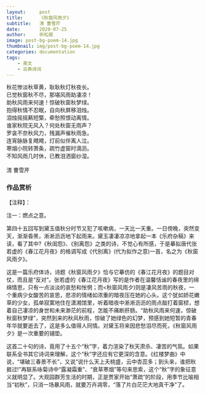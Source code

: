 ```yaml
---
layout:     post
title:      《秋窗风雨夕》
subtitle:   清 曹雪芹
date:       2020-07-25
author:     听松阁
image: post-bg-poem-14.jpg
thumbnail: img/post-bg-poem-14.jpg
categories: documentation
tags:
    - 美文
    - 古典诗词
---
```


秋花惨淡秋草黄，耿耿秋灯秋夜长。<br>
已觉秋窗秋不尽，那堪风雨助凄凉！<br>
助秋风雨来何速！惊破秋窗秋梦绿。<br>
抱得秋情不忍眠，自向秋屏移泪烛。<br>
泪烛摇摇爇短檠，牵愁照恨动离情。<br>
谁家秋院无风入？何处秋窗无雨声？<br>
罗衾不奈秋风力，残漏声催秋雨急。<br>
连宵脉脉复飕飕，灯前似伴离人泣。<br>
寒烟小院转萧条，疏竹虚窗时滴沥。<br>
不知风雨几时休，已教泪洒窗纱湿。<br>
<br>
清 曹雪芹


### 作品赏析
【注释】：

注一：燃点之意。

第四十五回写到黛玉值秋分时节又犯了咳嗽病，一天比一天重。一日傍晚，突然变天，渐渐昏黑，淅淅沥沥地下起雨来。黛玉凄凄凉凉地拿起一本《乐府杂稿》来读，看了其中?《秋闺怨》、《别离怨》之类的诗，不觉心有所感，于是摹拟唐代张若虚的《春江花月夜》的格调写成《代别离》(代为拟作之意)一首，名之为《秋窗风雨夕》。

这是一篇乐府体诗，诗题《秋窗风雨夕》恰与它摹仿的《春江花月夜》的题目对仗，而且是“反对”。张若虚的《春江花月夜》写的是作者在温馨恬谧的春夜里的绵绵情思，只有一点淡淡的哀愁和怅惘；而<秋窗风雨夕)则是凄风苦雨的秋夜，一个重病少女酸苦的哀思，悲凉的情绪如浓重的暗夜压在她的心头。这个犹如娇花嫩草的少女，孤单寂寞地住在潇湘馆里，听着暗夜中淅淅沥沥的雨点敲打着窗棂，想着自己凄凉的身世和未来渺茫的前程，怎能不痛断肝肠。“助秋风雨来何速，惊破秋窗秋梦绿”，突然到来的秋风秋雨，惊破了她绿色的幻梦，预感到她短暂的青春年华就要逝去了，这是多么值得人同情。对黛玉将来因悲愁泪尽而死，《秋窗风雨夕》是一次重要的铺垫。

这首二十句的诗，竟用了十五个“秋”字，着力渲染了秋天肃杀、凄苦的气氛。如果联系全书其它诗词来理解，这个“秋”字还应有它更深的含意。《红楼梦曲》中说，“堪破三春景不长”，又说“说什么天上夭桃盛，云中杏蕊多；到头来，谁把秋捱过!”再联系咏菊诗中“露凝霜重”、“衰草寒烟”等句来思索，这个“秋”字的象征意义就明显了。大观园群芳生活的时期，正是贾家开始“萧疏”的阶段，用季节比喻相当“初秋”，只消一场暴风雨，就要万卉凋零，“落了片白茫茫大地真干净”了。
